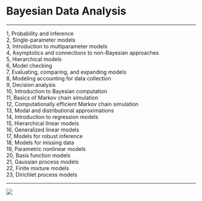 # Bayesian Data Analysis
<hr>
1,  Probability and inference<br>
2,  Single-parameter models<br>
3,  Introduction to multiparameter models<br>
4,  Asymptotics and connections to non-Bayesian approaches<br>
5,  Hierarchical models<br>
6,  Model checking<br>
7,  Evaluating, comparing, and expanding models<br>
8,  Modeling accounting for data collection<br>
9,  Decision analysis<br>
10, Introduction to Bayesian computation<br>
11, Basics of Markov chain simulation<br>
12, Computationally efficient Markov chain simulation<br>
13, Modal and distributional approximations<br>
14, Introduction to regression models<br>
15, Hierarchical linear models<br>
16, Generalized linear models<br>
17, Models for robust inference<br>
18, Models for missing data<br>
19, Parametric nonlinear models<br>
20, Basis function models<br>
21, Gaussian process models<br>
22, Finite mixture models<br>
23, Dirichlet process models<br>
<hr>
<img src="https://images-na.ssl-images-amazon.com/images/I/51X9jo470bL._SX325_BO1,204,203,200_.jpg">
